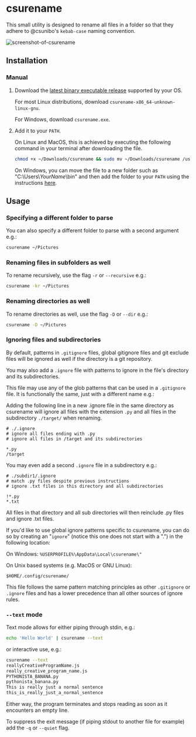 # csurename

This small utility is designed to rename all files in a folder so that they
adhere to @csunibo's `kebab-case` naming convention.

![screenshot-of-csurename](https://user-images.githubusercontent.com/34945306/90803472-c85b3f00-e2e6-11ea-8552-9e14ac306522.png)

## Installation

### Manual

1. Download the [latest binary executable release](https://github.com/csunibo/csurename/releases) supported by your OS.

   For most Linux distributions, download `csurename-x86_64-unknown-linux-gnu`.

   For Windows, download `csurename.exe`.

2. Add it to your `PATH`.

   On Linux and MacOS, this is achieved by executing the following command in your terminal after downloading the file.

   ```bash
   chmod +x ~/Downloads/csurename && sudo mv ~/Downloads/csurename /usr/local/bin
   ```

   On Windows, you can move the file to a new folder such as "C:\Users\\_YourName_\\bin" and then add the folder to your `PATH` using the instructions [here](https://www.architectryan.com/2018/03/17/add-to-the-path-on-windows-10/).

## Usage

### Specifying a different folder to parse

You can also specify a different folder to parse with a second argument e.g.:

```bash
csurename ~/Pictures
```

### Renaming files in subfolders as well

To rename recursively, use the flag `-r` or `--recursive` e.g.:

```bash
csurename -kr ~/Pictures
```

### Renaming directories as well

To rename directories as well, use the flag `-D` or `--dir` e.g.:

```bash
csurename -D ~/Pictures
```

### Ignoring files and subdirectories

By default, patterns in `.gitignore` files, global gitignore files and git exclude files will be ignored as well if the directory is a git repository.

You may also add a `.ignore` file with patterns to ignore in the file's directory and its subdirectories.

This file may use any of the glob patterns that can be used in a `.gitignore` file. It is functionally the same, just with a different name e.g.:

Adding the following line in a new .ignore file in the same directory as csurename will ignore all files with the extension `.py` and all files in the subdirectory `./target/` when renaming.

```ignore
# ./.ignore
# ignore all files ending with .py
# ignore all files in /target and its subdirectories

*.py
/target
```

You may even add a second `.ignore` file in a subdirectory e.g.:

```ignore
# ./subdir1/.ignore
# match .py files despite previous instructions
# ignore .txt files in this directory and all subdirectories

!*.py
*.txt
```

All files in that directory and all sub directories will then reinclude .py files and ignore .txt files.

If you'd like to use global ignore patterns specific to csurename, you can do so by creating an "`ignore`" (notice this one does not start with a ".") in the following location:

On Windows: `%USERPROFILE%\AppData\Local\csurename\"`

On Unix based systems (e.g. MacOS or GNU Linux):

`$HOME/.config/csurename/`

This file follows the same pattern matching principles as other `.gitignore` or `.ignore` files and has a lower precedence than all other sources of ignore rules.

### `--text` mode

Text mode allows for either piping through stdin, e.g.:

```bash
echo 'Hello World' | csurename --text
```

or interactive use, e.g.:

```bash
csurename --text
reallyCreativeProgramName.js
really_creative_program_name.js
PYTHONISTA_BANANA.py
pythonista_banana.py
This is really just a normal sentence
this_is_really_just_a_normal_sentence
```

Either way, the program terminates and stops reading as soon as it encounters an empty line.

To suppress the exit message (if piping stdout to another file for example) add the `-q` or `--quiet` flag.
